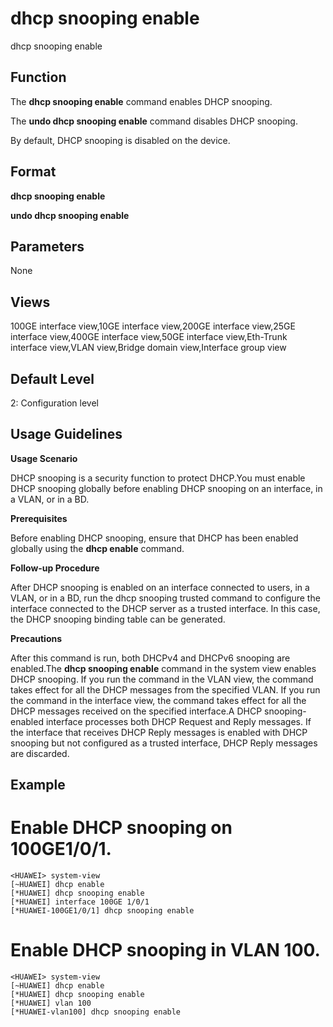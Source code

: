 dhcp snooping enable
====================

dhcp snooping enable

Function
--------



The **dhcp snooping enable** command enables DHCP snooping.

The **undo dhcp snooping enable** command disables DHCP snooping.



By default, DHCP snooping is disabled on the device.


Format
------

**dhcp snooping enable**

**undo dhcp snooping enable**


Parameters
----------

None

Views
-----

100GE interface view,10GE interface view,200GE interface view,25GE interface view,400GE interface view,50GE interface view,Eth-Trunk interface view,VLAN view,Bridge domain view,Interface group view


Default Level
-------------

2: Configuration level


Usage Guidelines
----------------

**Usage Scenario**

DHCP snooping is a security function to protect DHCP.You must enable DHCP snooping globally before enabling DHCP snooping on an interface, in a VLAN, or in a BD.

**Prerequisites**

Before enabling DHCP snooping, ensure that DHCP has been enabled globally using the **dhcp enable** command.

**Follow-up Procedure**

After DHCP snooping is enabled on an interface connected to users, in a VLAN, or in a BD, run the dhcp snooping trusted command to configure the interface connected to the DHCP server as a trusted interface. In this case, the DHCP snooping binding table can be generated.

**Precautions**

After this command is run, both DHCPv4 and DHCPv6 snooping are enabled.The **dhcp snooping enable** command in the system view enables DHCP snooping. If you run the command in the VLAN view, the command takes effect for all the DHCP messages from the specified VLAN. If you run the command in the interface view, the command takes effect for all the DHCP messages received on the specified interface.A DHCP snooping-enabled interface processes both DHCP Request and Reply messages. If the interface that receives DHCP Reply messages is enabled with DHCP snooping but not configured as a trusted interface, DHCP Reply messages are discarded.


Example
-------

# Enable DHCP snooping on 100GE1/0/1.
```
<HUAWEI> system-view
[~HUAWEI] dhcp enable
[*HUAWEI] dhcp snooping enable
[*HUAWEI] interface 100GE 1/0/1
[*HUAWEI-100GE1/0/1] dhcp snooping enable

```

# Enable DHCP snooping in VLAN 100.
```
<HUAWEI> system-view
[~HUAWEI] dhcp enable
[*HUAWEI] dhcp snooping enable
[*HUAWEI] vlan 100
[*HUAWEI-vlan100] dhcp snooping enable

```